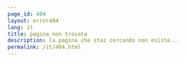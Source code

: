 ```yaml
---
page_id: 404
layout: error404
lang: it
title: pagina non trovata
description: la pagina che stai cercando non esiste...
permalink: /it/404.html
---
```

